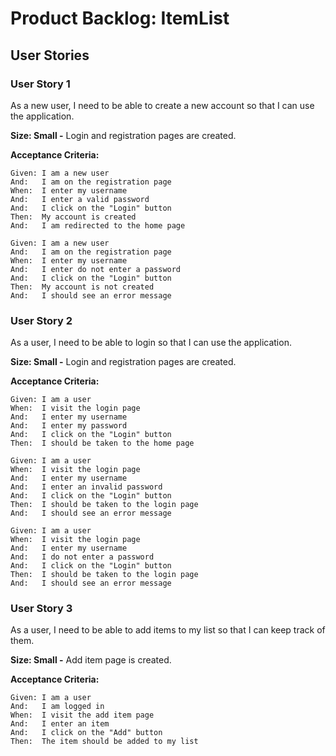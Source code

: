 # Product Backlog: ItemList

## User Stories

### User Story 1

As a new user, I need to be able to create a new account so that I can use the application.

**Size: Small -** Login and registration pages are created.

**Acceptance Criteria:**

    Given: I am a new user
    And:   I am on the registration page
    When:  I enter my username
    And:   I enter a valid password
    And:   I click on the "Login" button
    Then:  My account is created
    And:   I am redirected to the home page
<!-- tsk -->
    Given: I am a new user
    And:   I am on the registration page
    When:  I enter my username
    And:   I enter do not enter a password
    And:   I click on the "Login" button
    Then:  My account is not created
    And:   I should see an error message

### User Story 2

As a user, I need to be able to login so that I can use the application.

**Size: Small -** Login and registration pages are created.

**Acceptance Criteria:**

    Given: I am a user
    When:  I visit the login page
    And:   I enter my username
    And:   I enter my password
    And:   I click on the "Login" button
    Then:  I should be taken to the home page
<!-- tsk -->
    Given: I am a user
    When:  I visit the login page
    And:   I enter my username
    And:   I enter an invalid password
    And:   I click on the "Login" button
    Then:  I should be taken to the login page
    And:   I should see an error message
<!-- tsk -->
    Given: I am a user
    When:  I visit the login page
    And:   I enter my username
    And:   I do not enter a password
    And:   I click on the "Login" button
    Then:  I should be taken to the login page
    And:   I should see an error message

### User Story 3

As a user, I need to be able to add items to my list so that I can keep track of them.

**Size: Small -** Add item page is created.

**Acceptance Criteria:**

    Given: I am a user
    And:   I am logged in
    When:  I visit the add item page
    And:   I enter an item
    And:   I click on the "Add" button
    Then:  The item should be added to my list
